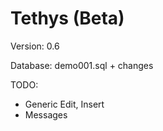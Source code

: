 Tethys (Beta)
=============

Version: 0.6

Database: demo001.sql + changes

TODO:
* Generic Edit, Insert
* Messages
